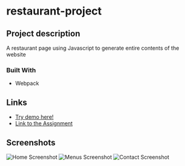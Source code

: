 # restaurant-project

## Project description

A restaurant page using Javascript to generate entire contents of the website

### Built With

* Webpack

## Links

* [Try demo here!](https://nyf005.github.io/restaurant-project/)
* [Link to the Assignment](https://www.theodinproject.com/lessons/node-path-javascript-restaurant-page)

## Screenshots

![Home Screenshot](https://user-images.githubusercontent.com/32721495/179315918-5cebe97f-8051-4ea9-9e63-3719da6c4338.png)
![Menus Screenshot](https://user-images.githubusercontent.com/32721495/179315923-febeae1c-726f-44ae-a4e4-072ab0b08b67.png)
![Contact Screenshot](https://user-images.githubusercontent.com/32721495/179315928-42ddb134-aad1-4fe3-bcc8-f2d3124744d4.png)
